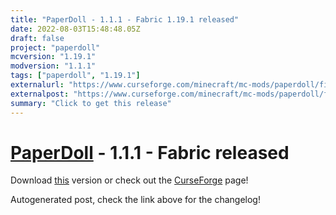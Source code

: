 ```yaml
---
title: "PaperDoll - 1.1.1 - Fabric 1.19.1 released"
date: 2022-08-03T15:48:48.05Z
draft: false
project: "paperdoll"
mcversion: "1.19.1"
modversion: "1.1.1"
tags: ["paperdoll", "1.19.1"]
externalurl: "https://www.curseforge.com/minecraft/mc-mods/paperdoll/files/3914425"
externalpost: "https://www.curseforge.com/minecraft/mc-mods/paperdoll/files/3914425"
summary: "Click to get this release"
---
```

# [PaperDoll](/project/paperdoll) - 1.1.1 - Fabric released
Download [this](https://www.curseforge.com/minecraft/mc-mods/paperdoll/files/3914425) version or check out the [CurseForge](https://www.curseforge.com/minecraft/mc-mods/paperdoll) page!

Autogenerated post, check the link above for the changelog!

